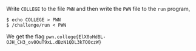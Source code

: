 Write `COLLEGE` to the file `PWN` and then write the `PWN` file to the `run` program,
```
$ echo COLLEGE > PWN
$ /challenge/run < PWN
```

We get the flag `pwn.college{ElX0oHdBL-OJH_CH3_ov0OuT9xL.dBzN1QDL3kTO0czW}`